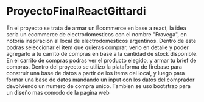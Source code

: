 # ProyectoFinalReactGittardi
En el proyecto se trata de armar un Ecommerce en base a react, la idea seria un ecommerce de electrodomesticos con el nombre "Fravega", en notoria inspiracion al local de electrodomesticos argentinos.
Dentro de este podras seleccionar el item que quieras comprar, verlo en detalle y poder agregarlo a tu carrito de compras en base a la cantidad de stock disponible.
En el carrito de compras podras ver el producto elegido, y armar tu brief de compras.
Dentro del proyecto se utilizo la plataforma de firebase para construir una base de datos a partir de los items del local, y luego para formar una base de datos mandando un input con los datos del comprador devolviendo un numero de compra unico.
Tambien se uso bootstrap para un diseño mas comodo de la pagina web
